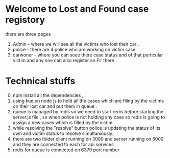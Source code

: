 # Welcome to Lost and Found case registory

there are three pages 
1. Admin - where we will see all the victims who lost their car .
2. police - there are 4 police who are working on victim case.
3. carwoner - where you can seee there case status and of that perticular victim and any one can also register an Fir there .

# Technical stuffs
0. npm install all the dependencies , 
1. using kue on node js to hold all the cases which are filing by the victims on their lost car and put them in queue .
2. queue is managed by redis so we need to start redis before starting the server.js file , so when police is not holding any case so redis is going to assign a new cases which is filled by the victim.
3. while resolving the "resolve" button police is updating the status of its own and victim status to resolve simultaniously.
4. there are two folder client running on 3000 and server running on 5000 and they are connected to each for api services
5. redis for queue is connected on 6379 port number
